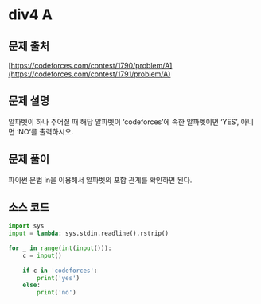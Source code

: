 # div4 A

## 문제 출처

[https://codeforces.com/contest/1790/problem/A](https://codeforces.com/contest/1791/problem/A)

## 문제 설명

알파벳이 하나 주어질 때 해당 알파벳이 ‘codeforces’에 속한 알파벳이면 ‘YES’, 아니면 ‘NO’를 출력하시오.

## 문제 풀이

파이썬 문법 in을 이용해서 알파벳의 포함 관계를 확인하면 된다.

## 소스 코드

```python
import sys
input = lambda: sys.stdin.readline().rstrip()
 
for _ in range(int(input())):
    c = input()
 
    if c in 'codeforces':
        print('yes')
    else:
        print('no')
```